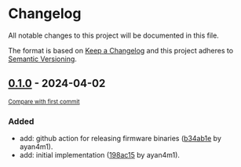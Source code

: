# Changelog

All notable changes to this project will be documented in this file.

The format is based on [Keep a Changelog](http://keepachangelog.com/en/1.0.0/)
and this project adheres to [Semantic Versioning](http://semver.org/spec/v2.0.0.html).

<!-- insertion marker -->
## [0.1.0](https://github.com/ayan4m1/pulsar-teensy/releases/tag/0.1.0) - 2024-04-02

<small>[Compare with first commit](https://github.com/ayan4m1/pulsar-teensy/compare/198ac15a4b1588a1848658b8009d405e29134213...0.1.0)</small>

### Added

- add: github action for releasing firmware binaries ([b34ab1e](https://github.com/ayan4m1/pulsar-teensy/commit/b34ab1ef2dcb5fd4e9097d5aa4cb49faa8f3f4b5) by ayan4m1).
- add: initial implementation ([198ac15](https://github.com/ayan4m1/pulsar-teensy/commit/198ac15a4b1588a1848658b8009d405e29134213) by ayan4m1).

